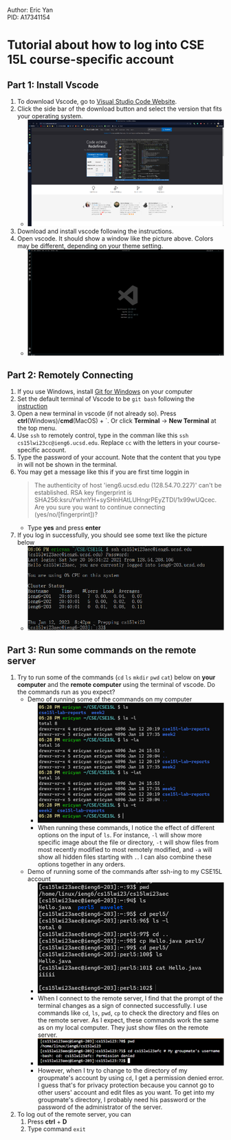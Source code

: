 Author: Eric Yan  
PID: A17341154  

# Tutorial about how to log into CSE 15L course-specific account

## Part 1: Install Vscode

1. To download Vscode, go to [Visual Studio Code Website](https://code.visualstudio.com/).
2. Click the side bar of the download button and select the version that fits your operating system.
   - ![website](Image/website.png)
3. Download and install vscode following the instructions.
4. Open vscode. It should show a window like the picture above. Colors may be different, depending on your theme setting.
    - ![newWindow](Image/newWindow.png)

## Part 2: Remotely Connecting

1. If you use Windows, install [Git for Windows](https://gitforwindows.org/) on your computer
2. Set the default terminal of Vscode to be `git bash` following the [instruction](https://stackoverflow.com/a/50527994)
3. Open a new terminal in vscode (if not already so). Press **ctrl**(Windows)/**cmd**(MacOS) + \`. Or click **Terminal** -> **New Terminal** at the top menu.
4. Use `ssh` to remotely control, type in the comman like this `ssh cs15lwi23cc@ieng6.ucsd.edu`. Replace `cc` with the letters in your course-specific account.
5. Type the password of your account. Note that the content that you type in will not be shown in the terminal.
6. You may get a message like this if you are first time loggin in
   > The authenticity of host 'ieng6.ucsd.edu (128.54.70.227)' can't be established. RSA key fingerprint is SHA256:ksruYwhnYH+sySHnHAtLUHngrPEyZTDl/1x99wUQcec. Are you sure you want to continue connecting (yes/no/[fingerprint])?
   - Type **yes** and press **enter**
7. If you log in successfully, you should see some text like the picture below
    - ![login](/Image/login.png)

## Part 3: Run some commands on the remote server

1. Try to run some of the commands (`cd` `ls` `mkdir` `pwd` `cat`) below on **your computer** and the **remote computer** using the terminal of vscode. Do the commands run as you expect?
    - Demo of running some of the commands on my computer
      - ![myDemo](Image/myDemo.png)
      - When running these commands, I notice the effect of different options on the input of `ls`. For instance, `-l` will show more specific image about the file or directory,
         `-t` will show files from most recently modified to most remotely modified, and `-a` will show all hidden files starting with `.`. I can also combine these options together
         in any orders.
    - Demo of running some of the commands after ssh-ing to my CSE15L account
      - ![remoteDemo](Image/remoteDemo.png)
      - When I connect to the remote server, I find that the prompt of the terminal changes as a sign of connected successfully.  I use commands like `cd`, `ls`, `pwd`, `cp` to check the directory and files on the remote server. As I expect, these commands
         work the same as on my local computer. They just show files on the remote server.
      - ![denied](Image/denied.png)
      - However, when I try to change to the directory of my groupmate's account by using `cd`, I get a permission denied error. I guess that's for
         privacy protection because you cannot go to other users' account and edit files as you want. To get into my groupmate's directory, I probably need his password or the
         password of the administrator of the server.
2. To log out of the remote server, you can
   1. Press **ctrl** + **D**
   2. Type command `exit`

